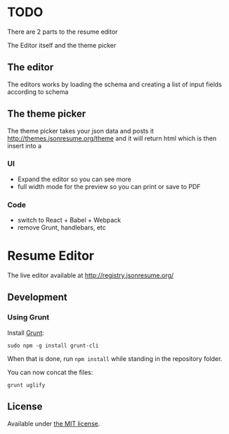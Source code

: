 # TODO

There are 2 parts to the resume editor

The Editor itself and the theme picker

## The editor
The editors works by loading the schema and creating a list of input fields according to schema

## The theme picker
The theme picker takes your json data and posts it http://themes.jsonresume.org/theme and it will return html which is then insert into a 

### UI
 - Expand the editor so you can see more 
 - full width mode for the preview so you can print or save to PDF

### Code
- switch to React + Babel + Webpack
- remove Grunt, handlebars, etc


# Resume Editor

The live editor available at http://registry.jsonresume.org/

## Development

### Using Grunt

Install [Grunt](http://gruntjs.com/):

```
sudo npm -g install grunt-cli
```

When that is done, run `npm install` while standing in the repository folder.

You can now concat the files:

```
grunt uglify
```

## License

Available under [the MIT license](http://mths.be/mit).
